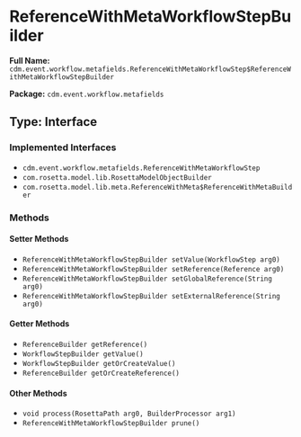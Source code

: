 # ReferenceWithMetaWorkflowStepBuilder

**Full Name:** `cdm.event.workflow.metafields.ReferenceWithMetaWorkflowStep$ReferenceWithMetaWorkflowStepBuilder`

**Package:** `cdm.event.workflow.metafields`

## Type: Interface

### Implemented Interfaces

- `cdm.event.workflow.metafields.ReferenceWithMetaWorkflowStep`
- `com.rosetta.model.lib.RosettaModelObjectBuilder`
- `com.rosetta.model.lib.meta.ReferenceWithMeta$ReferenceWithMetaBuilder`

### Methods

#### Setter Methods

- `ReferenceWithMetaWorkflowStepBuilder setValue(WorkflowStep arg0)`
- `ReferenceWithMetaWorkflowStepBuilder setReference(Reference arg0)`
- `ReferenceWithMetaWorkflowStepBuilder setGlobalReference(String arg0)`
- `ReferenceWithMetaWorkflowStepBuilder setExternalReference(String arg0)`

#### Getter Methods

- `ReferenceBuilder getReference()`
- `WorkflowStepBuilder getValue()`
- `WorkflowStepBuilder getOrCreateValue()`
- `ReferenceBuilder getOrCreateReference()`

#### Other Methods

- `void process(RosettaPath arg0, BuilderProcessor arg1)`
- `ReferenceWithMetaWorkflowStepBuilder prune()`

